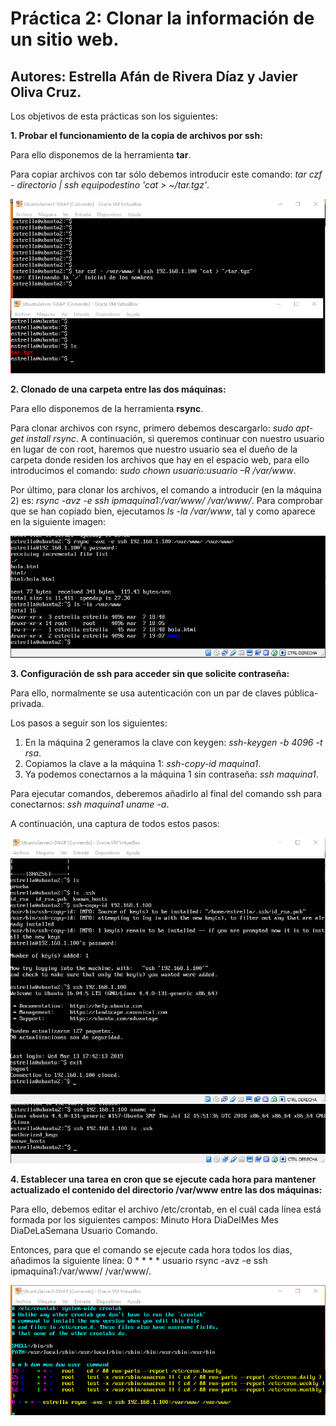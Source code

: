 # Práctica 2: Clonar la información de un sitio web.
## Autores: Estrella Afán de Rivera Díaz y Javier Oliva Cruz.


Los objetivos de esta prácticas son los siguientes: 

**1. Probar el funcionamiento de la copia de archivos por ssh:**

Para ello disponemos de la herramienta **tar**. 

Para copiar archivos con tar sólo debemos introducir este comando: *tar czf - directorio | ssh equipodestino 'cat > ~/tar.tgz'*.

![img](https://github.com/estrella415/SWAP/blob/master/Practica2/im2.png)


**2. Clonado de una carpeta entre las dos máquinas:**

Para ello disponemos de la herramienta **rsync**. 

Para clonar archivos con rsync, primero debemos descargarlo: *sudo apt-get install rsync*. A continuación, si queremos continuar con nuestro usuario en lugar de con root, haremos que nuestro usuario sea el dueño de la carpeta donde residen los archivos que hay en el espacio web, para ello introducimos el comando: *sudo chown usuario:usuario –R /var/www*.

Por último, para clonar los archivos, el comando a introducir (en la máquina 2) es: *rsync -avz -e ssh ipmaquina1:/var/www/ /var/www/*. Para comprobar que se han copiado bien, ejecutamos *ls -la /var/www*, tal y como aparece en la siguiente imagen:

![img](https://github.com/estrella415/SWAP/blob/master/Practica2/im1.png)

**3. Configuración de ssh para acceder sin que solicite contraseña:**

Para ello, normalmente se usa autenticación con un par de claves pública-privada.

Los pasos a seguir son los siguientes:
1. En la máquina 2 generamos la clave con keygen: *ssh-keygen -b 4096 -t rsa*.
2. Copiamos la clave a la máquina 1: *ssh-copy-id maquina1*.
3. Ya podemos conectarnos a la máquina 1 sin contraseña: *ssh maquina1*.

Para ejecutar comandos, deberemos añadirlo al final del comando ssh para conectarnos: *ssh maquina1 uname -a*.

A continuación, una captura de todos estos pasos:

![img](https://github.com/estrella415/SWAP/blob/master/Practica2/im3.png)
![img](https://github.com/estrella415/SWAP/blob/master/Practica2/im4.png)


**4. Establecer una tarea en cron que se ejecute cada hora para mantener actualizado el contenido del directorio /var/www entre las dos máquinas:**

Para ello, debemos editar el archivo /etc/crontab, en el cuál cada línea está formada por los siguientes campos:
Minuto Hora DiaDelMes Mes DiaDeLaSemana Usuario Comando.

Entonces, para que el comando se ejecute cada hora todos los dias, añadimos la siguiente línea: 
0 * * * * usuario rsync -avz -e ssh ipmaquina1:/var/www/ /var/www/.

![img](https://github.com/estrella415/SWAP/blob/master/Practica2/im5.png)

